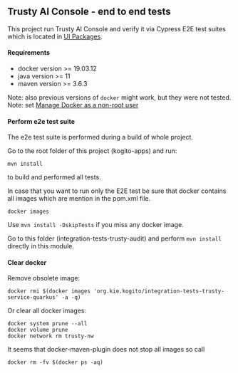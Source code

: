 ## Trusty AI Console - end to end tests

This project run Trusty AI Console and verify it via Cypress E2E test suites which is located in [UI Packages](../../ui-packages/packages/trusty/it-tests).  

#### Requirements

- docker version >= 19.03.12
- java version >= 11
- maven version >= 3.6.3

Note: also previous versions of `docker` might work, but they were not tested.
Note: set [Manage Docker as a non-root user](https://docs.docker.com/engine/install/linux-postinstall/)

#### Perform e2e test suite

The e2e test suite is performed during a build of whole project.

Go to the root folder of this project (kogito-apps) and run:
```
mvn install
```
to build and performed all tests.


In case that you want to run only the E2E test be sure that docker contains all images which are mention in the pom.xml file.

```
docker images
```
Use `mvn install -DskipTests` if you miss any docker image.

Go to this folder (integration-tests-trusty-audit) and perform `mvn install` directly in this module.

#### Clear docker
Remove obsolete image:
```
docker rmi $(docker images 'org.kie.kogito/integration-tests-trusty-service-quarkus' -a -q)
```

Or clear all docker images:
```
docker system prune --all
docker volume prune
docker network rm trusty-nw
```
It seems that docker-maven-plugin does not stop all images so call
```
docker rm -fv $(docker ps -aq)
```